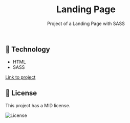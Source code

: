 <h1 align="center"> Landing Page </h1>

<p align="center">
Project of a Landing Page with SASS
</p>

<br>

## 🚀 Technology

- HTML
- SASS

<a href="https://fernandakagami.github.io/sass-projects/sass-project-01/" target="_blank">Link to project</a>

## :memo: License

This project has a MID license.

<img alt="License" src="https://img.shields.io/static/v1?label=license&message=MIT&color=49AA26&labelColor=000000">
 
